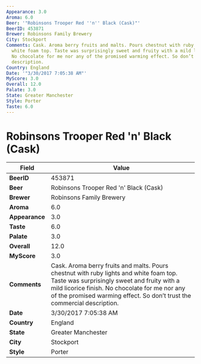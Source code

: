 ```yaml
---
Appearance: 3.0
Aroma: 6.0
Beer: '"Robinsons Trooper Red ''n'' Black (Cask)"'
BeerID: 453871
Brewer: Robinsons Family Brewery
City: Stockport
Comments: Cask. Aroma berry fruits and malts. Pours chestnut with ruby lights and
  white foam top. Taste was surprisingly sweet and fruity with a mild licorice finish.
  No chocolate for me nor any of the promised warming effect. So don’t trust the commercial
  description.
Country: England
Date: '"3/30/2017 7:05:38 AM"'
MyScore: 3.0
Overall: 12.0
Palate: 3.0
State: Greater Manchester
Style: Porter
Taste: 6.0
---
```


# Robinsons Trooper Red 'n' Black (Cask)

| Field         | Value |
|---------------|-------|
| **BeerID** | 453871 |
| **Beer** | Robinsons Trooper Red 'n' Black (Cask) |
| **Brewer** | Robinsons Family Brewery |
| **Aroma** | 6.0 |
| **Appearance** | 3.0 |
| **Taste** | 6.0 |
| **Palate** | 3.0 |
| **Overall** | 12.0 |
| **MyScore** | 3.0 |
| **Comments** | Cask. Aroma berry fruits and malts. Pours chestnut with ruby lights and white foam top. Taste was surprisingly sweet and fruity with a mild licorice finish. No chocolate for me nor any of the promised warming effect. So don’t trust the commercial description. |
| **Date** | 3/30/2017 7:05:38 AM |
| **Country** | England |
| **State** | Greater Manchester |
| **City** | Stockport |
| **Style** | Porter |
